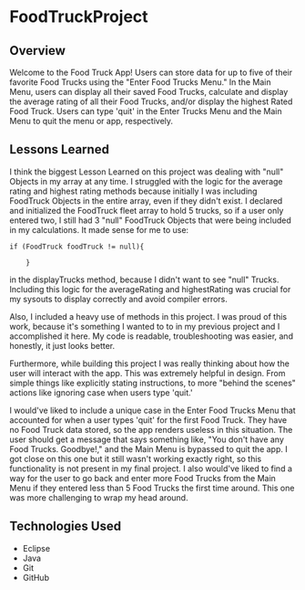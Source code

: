 # FoodTruckProject


## Overview
Welcome to the Food Truck App! Users can store data for up to five of their favorite Food Trucks using the "Enter Food Trucks Menu." In the Main Menu, users can display all their saved Food Trucks, calculate and display the average rating of all their Food Trucks, and/or display the highest Rated Food Truck. Users can type 'quit' in the Enter Trucks Menu and the Main Menu to quit the menu or app, respectively.


## Lessons Learned
I think the biggest Lesson Learned on this project was dealing with "null" Objects in my array at any time. I struggled with the logic for the average rating and highest rating methods because initially I was including FoodTruck Objects in the entire array, even if they didn't exist. I declared and initialized the FoodTruck fleet array to hold 5 trucks, so if a user only entered two, I still had 3 "null" FoodTruck Objects that were being included in my calculations. It made sense for me to use:

	if (FoodTruck foodTruck != null){
		
		}

in the displayTrucks method, because I didn't want to see "null" Trucks. Including this logic for the averageRating and highestRating was crucial for my sysouts to display correctly and avoid compiler errors.

Also, I included a heavy use of methods in this project. I was proud of this work, because it's something I wanted to to in my previous project and I accomplished it here. My code is readable, troubleshooting was easier, and honestly, it just looks better.

Furthermore, while building this project I was really thinking about how the user will interact with the app. This was extremely helpful in design. From simple things like explicitly stating instructions, to more "behind the scenes" actions like ignoring case when users type 'quit.'

I would've liked to include a unique case in the Enter Food Trucks Menu that accounted for when a user types 'quit' for the first Food Truck. They have no Food Truck data stored, so the app renders useless in this situation. The user should get a message that says something like, "You don't have any Food Trucks. Goodbye!," and the Main Menu is bypassed to quit the app. I got close on this one but it still wasn't working exactly right, so this functionality is not present in my final project. I also would've liked to find a way for the user to go back and enter more Food Trucks from the Main Menu if they entered less than 5 Food Trucks the first time around. This one was more challenging to wrap my head around.

## Technologies Used
- Eclipse
- Java
- Git
- GitHub